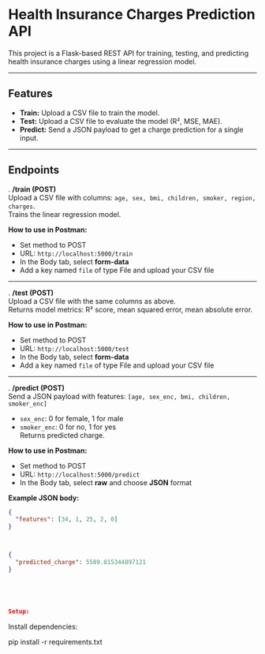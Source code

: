 # Health Insurance Charges Prediction API

This project is a Flask-based REST API for training, testing, and predicting health insurance charges using a linear regression model.

---

## Features
- **Train:** Upload a CSV file to train the model.  
- **Test:** Upload a CSV file to evaluate the model (R², MSE, MAE).  
- **Predict:** Send a JSON payload to get a charge prediction for a single input.

---

## Endpoints

. **/train (POST)**  
Upload a CSV file with columns: `age, sex, bmi, children, smoker, region, charges`.  
Trains the linear regression model.  

**How to use in Postman:**  
- Set method to POST  
- URL: `http://localhost:5000/train`  
- In the Body tab, select **form-data**  
- Add a key named `file` of type File and upload your CSV file  

---

. **/test (POST)**  
Upload a CSV file with the same columns as above.  
Returns model metrics: R² score, mean squared error, mean absolute error.  

**How to use in Postman:**  
- Set method to POST  
- URL: `http://localhost:5000/test`  
- In the Body tab, select **form-data**  
- Add a key named `file` of type File and upload your CSV file  

---

. **/predict (POST)**  
Send a JSON payload with features: `[age, sex_enc, bmi, children, smoker_enc]`  
- `sex_enc`: 0 for female, 1 for male  
- `smoker_enc`: 0 for no, 1 for yes  
Returns predicted charge.  

**How to use in Postman:**  
- Set method to POST  
- URL: `http://localhost:5000/predict`  
- In the Body tab, select **raw** and choose **JSON** format  

**Example JSON body:**  
```json
{
  "features": [34, 1, 25, 2, 0]
}



{
  "predicted_charge": 5589.815344897121
}





Setup:
```
Install dependencies:

pip install -r requirements.txt
